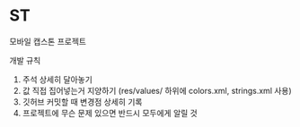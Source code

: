 # ST
모바일 캡스톤 프로젝트

개발 규칙
1. 주석 상세히 달아놓기
2. 값 직접 집어넣는거 지양하기 (res/values/ 하위에 colors.xml, strings.xml 사용)
3. 깃허브 커밋할 때 변경점 상세히 기록
4. 프로젝트에 무슨 문제 있으면 반드시 모두에게 알릴 것
